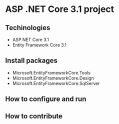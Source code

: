 # ASP .NET Core 3.1 project
## Techinologies
- ASP.NET Core 3.1
- Entity Framework Core 3.1
## Install packages
- Microsoft.EntityFrameworkCore.Tools
- Microsoft.EntityFrameworkCore.Design
- Microsoft.EntityFrameworkCore.SqlServer
## How to configure and run
## How to contribute